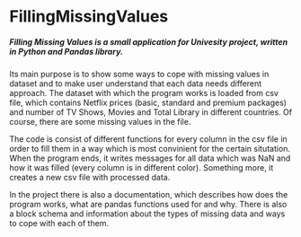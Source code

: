 # FillingMissingValues
##### Filling Missing Values is a small application for Univesity project, written in Python and Pandas library.

Its main purpose is to show some ways to cope with missing values in dataset and to make user understand that each data needs different approach. The dataset with which the program works is loaded from csv file, which contains Netflix prices (basic, standard and premium packages) and number of TV Shows, Movies and Total Library in different countries. Of course, there are some missing values in the file.

The code is consist of different functions for every column in the csv file in order to fill them in a way which is most convinient for the certain situtation. 
When the program ends, it writes messages for all data which was NaN and how it was filled (every column is in different color). Something more, it creates a new csv file with processed data.

In the project there is also a documentation, which describes how does the program works, what are pandas functions used for and why. There is also a block schema and information about the types of missing data and ways to cope with each of them. 
